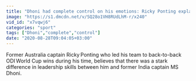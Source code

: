 ```yaml
---
title: "Dhoni had complete control on his emotions: Ricky Ponting explains why MS\u2009Dhoni was a great leader"
image: "https://s1.dmcdn.net/v/SQ28o1VH8RUdLhM-r/x240"
vid_id: "x7vqwj6"
categories: "sport"
tags: ["Dhoni","complete","control"]
date: "2020-08-28T09:04:05+03:00"
---
```

Former Australia captain Ricky Ponting who led his team to back-to-back ODI World Cup wins during his time, believes that there was a stark difference in leadership skills between him and former India captain MS Dhoni.
